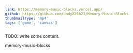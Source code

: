 ```yaml
---
link: https://memory-music-blocks.vercel.app/
github: https://github.com/andy820621/Memory-Music-Blocks
thumbnailType: 'mp4'
tags: ['game', 'canvas']
---
```


TODO: write some content.

memory-music-blocks
